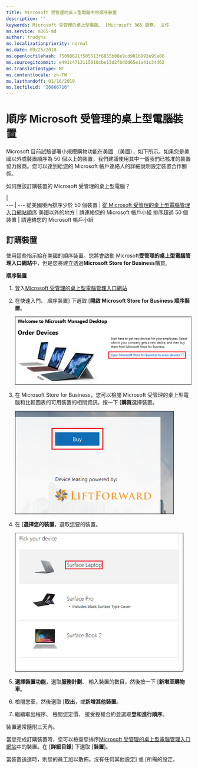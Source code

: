 ```yaml
---
title: Microsoft 受管理的桌上型電腦中的順序裝置
description: ''
keywords: Microsoft 受管理的桌上型電腦、 [Microsoft 365 服務、 文件
ms.service: m365-md
author: trudyha
ms.localizationpriority: normal
ms.date: 09/25/2018
ms.openlocfilehash: 75098621f505513f6855b08e9cd9816992e95a86
ms.sourcegitcommit: e491c4713115610cbe13d2fbd0d65e1a41c34d62
ms.translationtype: MT
ms.contentlocale: zh-TW
ms.lasthandoff: 01/16/2019
ms.locfileid: "26866716"
---
```

# <a name="order-microsoft-managed-desktop-devices"></a>順序 Microsoft 受管理的桌上型電腦裝置

Microsoft 目前試驗部署小規模購物功能在美國 （美國），如下所示。如果您是美國以外或裝置順序為 50 個以上的裝置，我們建議使用其中一個我們已核准的裝置協力廠商。您可以達到給您的 Microsoft 帳戶連絡人的詳細說明設定裝置合作關係。

如何應該訂購裝置的 Microsoft 受管理的桌上型電腦？

  |   
 --- | ---
從美國境內排序少於 50 個裝置 | [從 Microsoft 受管理的桌上型電腦管理入口網站順序](https://aka.ms/mmdportal)
美國以外的地方 | 請連絡您的 Microsoft 帳戶小組
排序超過 50 個裝置 | 請連絡您的 Microsoft 帳戶小組

## <a name="order-devices"></a>訂購裝置
使用這些指示給在美國的順序裝置。您將會啟動 Microsoft**受管理的桌上型電腦管理入口網站**中，但是您將建立透過**Microsoft Store for Business**購買。 

 **順序裝置**
 1. 登入[Microsoft 受管理的桌上型電腦管理入口網站](https://aka.ms/mmdportal)
 2. 在快速入門、 順序裝置] 下選取 [**開啟 Microsoft Store for Business 順序裝置**。
 
    ![快速入門、 訂單裝置](images/mmd-order-devices.png)
    
3. 在 Microsoft Store for Business，您可以檢閱 Microsoft 受管理的桌上型電腦和比較圖表的可用裝置的相關資訊。按一下 [**購買**選擇裝置。 

    ![Store for Business，購買](images/msfb-buy.png)

4. 在 [**選擇您的裝置**，選取您要的裝置。 

    ![Store for Business，挑選裝置](images/msfb-pick-device.png)

5. **選擇裝置功能**，選取**服務計劃**、 輸入裝置的數目，然後按一下 [**新增至購物車**。

6. 檢閱您車，然後選取 [**取出**，或**新增其他裝置**。 

7. 繼續取出程序、 檢閱您定價、 接受授權合約並選取**登和進行順序**。 

裝置通常隨附三天內。 

當您完成訂購裝置時，您可以檢查您排序[Microsoft 受管理的桌上型電腦管理入口網站](https://aka.ms/mmdportal)中的裝置。在 [**詳細目錄**] 下選取 [**裝置**]。 

當裝置送達時，則您的員工加以散佈。沒有任何其他設定] 或 [所需的設定。 

